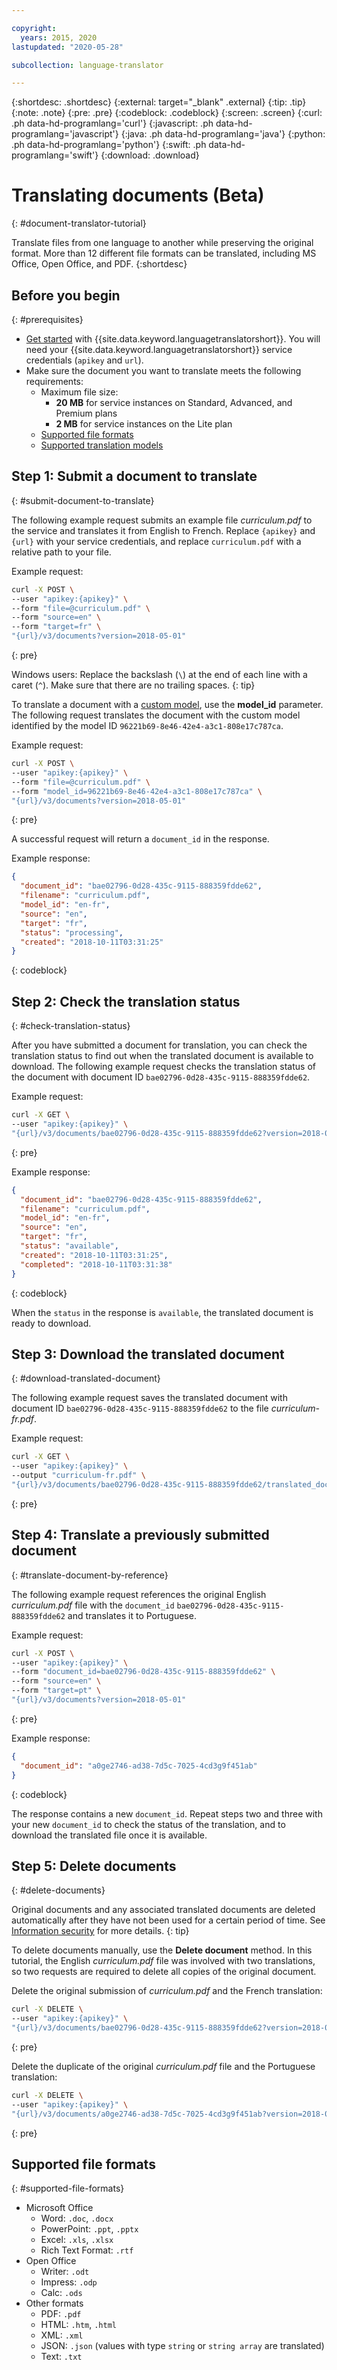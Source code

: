```yaml
---

copyright:
  years: 2015, 2020
lastupdated: "2020-05-28"

subcollection: language-translator

---
```


{:shortdesc: .shortdesc}
{:external: target="_blank" .external}
{:tip: .tip}
{:note: .note}
{:pre: .pre}
{:codeblock: .codeblock}
{:screen: .screen}
{:curl: .ph data-hd-programlang='curl'}
{:javascript: .ph data-hd-programlang='javascript'}
{:java: .ph data-hd-programlang='java'}
{:python: .ph data-hd-programlang='python'}
{:swift: .ph data-hd-programlang='swift'}
{:download: .download}

# Translating documents (Beta)
{: #document-translator-tutorial}

Translate files from one language to another while preserving the original format. More than 12 different file formats can be translated, including MS Office, Open Office, and PDF.
{:shortdesc}

## Before you begin
{: #prerequisites}

- [Get started](/docs/language-translator?topic=language-translator-gettingstarted) with {{site.data.keyword.languagetranslatorshort}}. You will need your {{site.data.keyword.languagetranslatorshort}} service credentials (`apikey` and `url`).
- Make sure the document you want to translate meets the following requirements:
    - Maximum file size: 
      - **20 MB** for service instances on Standard, Advanced, and Premium plans
      - **2 MB** for service instances on the Lite plan
    - [Supported file formats](#supported-file-formats)
    - [Supported translation models](/docs/language-translator?topic=language-translator-translation-models)

## Step 1: Submit a document to translate
{: #submit-document-to-translate}

The following example request submits an example file *curriculum.pdf* to the service and translates it from English to French. Replace `{apikey}` and `{url}` with your service credentials, and replace `curriculum.pdf` with a relative path to your file.

Example request:
```sh
curl -X POST \
--user "apikey:{apikey}" \
--form "file=@curriculum.pdf" \
--form "source=en" \
--form "target=fr" \
"{url}/v3/documents?version=2018-05-01"
```
{: pre}

Windows users: Replace the backslash (`\`) at the end of each line with a caret (`^`). Make sure that there are no trailing spaces.
{: tip}

To translate a document with a [custom model](/docs/language-translator?topic=language-translator-customizing), use the **model_id** parameter. The following request translates the document with the custom model identified by the model ID `96221b69-8e46-42e4-a3c1-808e17c787ca`.

Example request:
```sh
curl -X POST \
--user "apikey:{apikey}" \
--form "file=@curriculum.pdf" \
--form "model_id=96221b69-8e46-42e4-a3c1-808e17c787ca" \
"{url}/v3/documents?version=2018-05-01"
```
{: pre}

A successful request will return a `document_id` in the response.

Example response:
```json
{
  "document_id": "bae02796-0d28-435c-9115-888359fdde62",
  "filename": "curriculum.pdf",
  "model_id": "en-fr",
  "source": "en",
  "target": "fr",
  "status": "processing",
  "created": "2018-10-11T03:31:25"
}
```
{: codeblock}

## Step 2: Check the translation status
{: #check-translation-status}

After you have submitted a document for translation, you can check the translation status to find out when the translated document is available to download. The following example request checks the translation status of the document with document ID  `bae02796-0d28-435c-9115-888359fdde62`.

Example request:
```sh
curl -X GET \
--user "apikey:{apikey}" \
"{url}/v3/documents/bae02796-0d28-435c-9115-888359fdde62?version=2018-05-01"
```
{: pre}

Example response:
```json
{
  "document_id": "bae02796-0d28-435c-9115-888359fdde62",
  "filename": "curriculum.pdf",
  "model_id": "en-fr",
  "source": "en",
  "target": "fr",
  "status": "available",
  "created": "2018-10-11T03:31:25",
  "completed": "2018-10-11T03:31:38"
}
```
{: codeblock}

When the `status` in the response is `available`, the translated document is ready to download.

## Step 3: Download the translated document
{: #download-translated-document}

The following example request saves the translated document with document ID `bae02796-0d28-435c-9115-888359fdde62` to the file *curriculum-fr.pdf*.

Example request:
```sh
curl -X GET \
--user "apikey:{apikey}" \
--output "curriculum-fr.pdf" \
"{url}/v3/documents/bae02796-0d28-435c-9115-888359fdde62/translated_document?version=2018-05-01"
```
{: pre}

## Step 4: Translate a previously submitted document
{: #translate-document-by-reference}

The following example request references the original English *curriculum.pdf* file with the `document_id` `bae02796-0d28-435c-9115-888359fdde62` and translates it to Portuguese.

Example request:
```sh
curl -X POST \
--user "apikey:{apikey}" \
--form "document_id=bae02796-0d28-435c-9115-888359fdde62" \
--form "source=en" \
--form "target=pt" \
"{url}/v3/documents?version=2018-05-01"
```
{: pre}

Example response:
```json
{
  "document_id": "a0ge2746-ad38-7d5c-7025-4cd3g9f451ab"
}
```
{: codeblock}

The response contains a new `document_id`. Repeat steps two and three with your new `document_id` to check the status of the translation, and to download the translated file once it is available.

## Step 5: Delete documents
{: #delete-documents}

Original documents and any associated translated documents are deleted automatically after they have not been used for a certain period of time. See [Information security](/docs/language-translator?topic=language-translator-information-security) for more details.
{: tip}

To delete documents manually, use the **Delete document** method. In this tutorial, the English *curriculum.pdf* file was involved with two translations, so two requests are required to delete all copies of the original document.

Delete the original submission of *curriculum.pdf* and the French translation:
```sh
curl -X DELETE \
--user "apikey:{apikey}" \
"{url}/v3/documents/bae02796-0d28-435c-9115-888359fdde62?version=2018-05-01"
```
{: pre}

Delete the duplicate of the original *curriculum.pdf* file and the Portuguese translation:
```sh
curl -X DELETE \
--user "apikey:{apikey}" \
"{url}/v3/documents/a0ge2746-ad38-7d5c-7025-4cd3g9f451ab?version=2018-05-01"
```
{: pre}

## Supported file formats
{: #supported-file-formats}

- Microsoft Office
    - Word: `.doc`, `.docx`
    - PowerPoint: `.ppt`, `.pptx`
    - Excel: `.xls`, `.xlsx`
    - Rich Text Format: `.rtf`
- Open Office
    - Writer: `.odt`
    - Impress: `.odp`
    - Calc: `.ods`
- Other formats
    - PDF: `.pdf`
    - HTML: `.htm`, `.html`
    - XML: `.xml`
    - JSON: `.json` (values with type `string` or `string array` are translated)
    - Text: `.txt`
